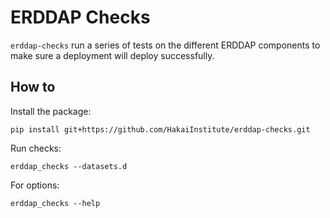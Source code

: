 
# ERDDAP Checks

`erddap-checks` run a series of tests on the different ERDDAP components to make sure a deployment will deploy successfully.

## How to

Install the package: 
```console
pip install git+https://github.com/HakaiInstitute/erddap-checks.git
```

Run checks:

```console
erddap_checks --datasets.d
```

For options:
```console
erddap_checks --help
```

